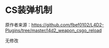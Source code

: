 # CS装弹机制



原作者来源：https://github.com/fbef0102/L4D2-Plugins/tree/master/l4d2_weapon_csgo_reload



无修改
